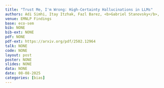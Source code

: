 ```yaml
---
title: "Trust Me, I'm Wrong: High-Certainty Hallucinations in LLMs"
authors: Adi Simhi, Itay Itzhak, Fazl Barez, <b>Gabriel Stanovsky</b>, Yonatan Belinkov
venue: EMNLP Findings
base: eco-sem
bib: NONE
bib-ext: NONE
pdf: NONE
pdf-ext: https://arxiv.org/pdf/2502.12964
talk: NONE
code: NONE
layout: post
poster: NONE
slides: NONE
data: NONE
date: 08-08-2025
categories: [bias]
---
```

